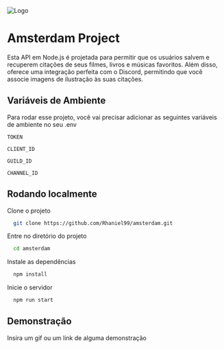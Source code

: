 
![Logo](https://cdn.discordapp.com/attachments/1114361128852664392/1143369661493293196/7b139781d4bbec1817bcb4c68e965be9.jpg)


# Amsterdam Project

Esta API em Node.js é projetada para permitir que os usuários salvem e recuperem citações de seus filmes, livros e músicas favoritos. Além disso, oferece uma integração perfeita com o Discord, permitindo que você associe imagens de ilustração às suas citações.



## Variáveis de Ambiente

Para rodar esse projeto, você vai precisar adicionar as seguintes variáveis de ambiente no seu .env

`TOKEN`

`CLIENT_ID`

`GUILD_ID`

`CHANNEL_ID`

## Rodando localmente

Clone o projeto

```bash
  git clone https://github.com/Rhaniel99/amsterdam.git
```

Entre no diretório do projeto

```bash
  cd amsterdam
```

Instale as dependências

```bash
  npm install
```

Inicie o servidor

```bash
  npm run start
```


## Demonstração

Insira um gif ou um link de alguma demonstração

